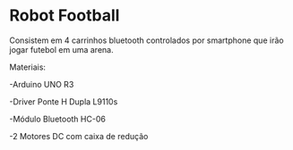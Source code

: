 # Robot Football

Consistem em 4 carrinhos bluetooth controlados por smartphone que irão jogar futebol em uma arena.

Materiais:

-Arduino UNO R3

-Driver Ponte H Dupla L9110s

-Módulo Bluetooth HC-06

-2 Motores DC com caixa de redução
